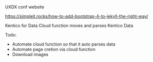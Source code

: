 UXDX conf website

https://simpleit.rocks/how-to-add-bootstrap-4-to-jekyll-the-right-way/


Kentico for Data
Cloud function moves and parses Kentico Data

Todo:
 - Automate cloud function so that it auto parses data
 - Automate page cretion via cloud function
 - Download images
